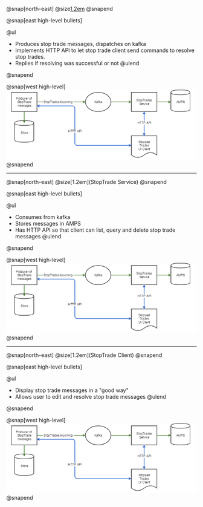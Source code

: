 @snap[north-east]
@size[1.2em](Producer)
@snapend

@snap[east high-level bullets]

@ul[](false)
 - Produces stop trade messages, dispatches on kafka
 - Implements HTTP API to let stop trade client send commands to resolve stop trades.
 - Replies if resolving was successful or not
 @ulend

@snapend

@snap[west high-level]
![](img/stopped-trades-high-level.png)
@snapend

---

@snap[north-east]
@size[1.2em](StopTrade Service)
@snapend

@snap[east high-level bullets]

@ul[](false)
 - Consumes from kafka
- Stores messages in AMPS
- Has HTTP API so that client can list, query and delete stop trade messages
 @ulend

@snapend

@snap[west high-level]
![](img/stopped-trades-high-level.png)
@snapend

---

@snap[north-east]
@size[1.2em](StopTrade Client)
@snapend

@snap[east high-level bullets]

@ul[](false)
 - Display stop trade messages in a "good way"
- Allows user to edit and resolve stop trade messages
 @ulend

@snapend

@snap[west high-level]
![](img/stopped-trades-high-level.png)
@snapend
